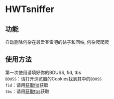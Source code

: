 # HWTsniffer
## 功能
自动删除何杂在最爱春雷吧的帖子和回帖, 何杂爬爬爬  
## 使用方法
第一次使用请填好你的BDUSS, fid, tbs  
`BDUSS`：请打开浏览器的Cookies找到其中的`BDUSS`  
`fid`：请用[获取fid](http://tieba.baidu.com/f/commit/share/fnameShareApi?ie=utf-8&fname=吧名)获取  
`tbs`：请用[获取tbs](http://tieba.baidu.com/dc/common/tbs)获取
